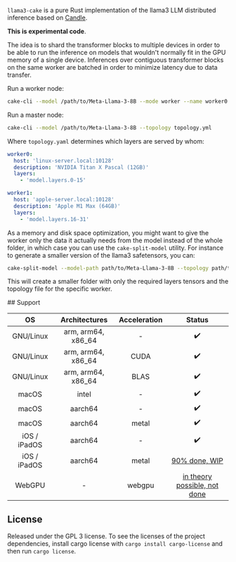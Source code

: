 `llama3-cake` is a pure Rust implementation of the llama3 LLM distributed inference based on [Candle](https://github.com/huggingface/candle).

**This is experimental code**.

The idea is to shard the transformer blocks to multiple devices in order to be able to run the inference on models that wouldn't normally fit in the GPU memory of a single device. Inferences over contiguous transformer blocks on the same worker are batched in order to minimize latency due to data transfer.

Run a worker node:

```bash
cake-cli --model /path/to/Meta-Llama-3-8B --mode worker --name worker0 --topology topology.yml --address 0.0.0.0:10128
```

Run a master node:

```bash
cake-cli --model /path/to/Meta-Llama-3-8B --topology topology.yml
```

Where `topology.yaml` determines which layers are served by whom:

```yaml
worker0:
  host: 'linux-server.local:10128'
  description: 'NVIDIA Titan X Pascal (12GB)'
  layers:
    - 'model.layers.0-15'

worker1:
  host: 'apple-server.local:10128'
  description: 'Apple M1 Max (64GB)'
  layers:
    - 'model.layers.16-31'
```

As a memory and disk space optimization, you might want to give the worker only the data it actually needs from the model instead of the whole folder, in which case you can use the `cake-split-model` utility. For instance to generate a smaller version of the llama3 safetensors, you can:

```bash
cake-split-model --model-path path/to/Meta-Llama-3-8B --topology path/to/topology.yml --output output-folder-name
```

This will create a smaller folder with only the required layers tensors and the topology file for the specific worker.

## Support

| OS                           | Architectures | Acceleration | Status |
|:----------------------------------:|:------------------:|:------------------:|:------------------:|
| GNU/Linux                 | arm, arm64, x86_64 | -                | :heavy_check_mark: |
| GNU/Linux                 | arm, arm64, x86_64 | CUDA                | :heavy_check_mark: |
| GNU/Linux                 | arm, arm64, x86_64 | BLAS                | :heavy_check_mark: |
| macOS                 | intel | -                | :heavy_check_mark: |
| macOS                 | aarch64 | -                | :heavy_check_mark: |
| macOS                 | aarch64 | metal                | :heavy_check_mark: |
| iOS / iPadOS                 | aarch64 | -                | :heavy_check_mark: |
| iOS / iPadOS                 | aarch64 | metal                | [90% done, WIP](https://github.com/huggingface/candle/issues/2322) |
| WebGPU                 | - | webgpu                | [in theory possible, not done](https://onnxruntime.ai/docs/tutorials/web/ep-webgpu.html) |

## License

Released under the GPL 3 license. To see the licenses of the project dependencies, install cargo license with `cargo install cargo-license` and then run `cargo license`.